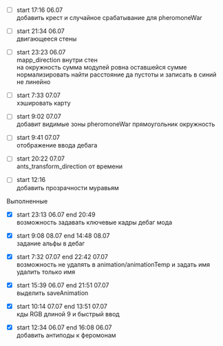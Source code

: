 - [ ] start 17:16 06.07  
добавить крест и случайное срабатывание для pheromoneWar 

- [ ] start 21:34 06.07  
двигающееся стены 

- [ ] start 23:23 06.07  
mapp_direction внутри стен  
на окружность сумма модулей ровна оставшейся сумме
нормализировать найти расстояние да пустоты и записать в синий не линейно

- [ ] start 7:33 07.07  
хэшировать карту

- [ ] start 9:02 07.07  
добавит видимые зоны pheromoneWar прямоугольник окружность

- [ ] start 9:41 07.07  
отображение ввода дебага 

- [ ] start 20:22 07.07  
ants_transform_direction от времени  

- [ ] start 12:16  
добавить прозрачности муравьям

Выполненные

- [x] start 23:13 06.07 end 20:49  
возможность задавать ключевые кадры дебаг мода


- [x] start 9:08 08.07 end 14:48 08.07  
задание альфы в дебаг 

- [x] start 7:32 07.07 end 22:42 07.07  
возможность не удалять в animation/animationTemp и задать имя удалить только имя

- [x] start 15:39 06.07  end 21:51 07.07  
выделить saveAnimation

- [x] start 10:14 07.07  end 13:51 07.07  
кды RGB длиной 9 и быстрый ввод

- [x] start 12:34 06.07  end 16:08 06.07  
добавить антиподы к феромонам
